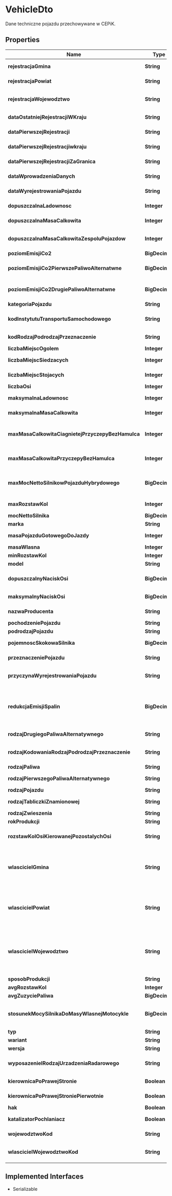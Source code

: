 

# VehicleDto

Dane techniczne pojazdu przechowywane w CEPiK.

## Properties

| Name | Type | Description | Notes |
|------------ | ------------- | ------------- | -------------|
|**rejestracjaGmina** | **String** | Aktualne miejsce rejestracji - gmina. |  [optional] |
|**rejestracjaPowiat** | **String** | Aktualne miejsce rejestracji - powiat. |  [optional] |
|**rejestracjaWojewodztwo** | **String** | Aktualne miejsce rejestracji - województwo. |  [optional] |
|**dataOstatniejRejestracjiWKraju** | **String** | Data każdej kolejnej rejestracji w kraju. |  [optional] |
|**dataPierwszejRejestracji** | **String** | Data pierwszej rejestracji. |  [optional] |
|**dataPierwszejRejestracjiwkraju** | **String** | Data pierwszej rejestracji w kraju. |  [optional] |
|**dataPierwszejRejestracjiZaGranica** | **String** | Data rejestracji za granicą. |  [optional] |
|**dataWprowadzeniaDanych** | **String** | Data wprowadzenia danych. |  [optional] |
|**dataWyrejestrowaniaPojazdu** | **String** | Data wyrejestrowania pojazdu. |  [optional] |
|**dopuszczalnaLadownosc** | **Integer** | Dopuszczalna ladownosc. |  [optional] |
|**dopuszczalnaMasaCalkowita** | **Integer** | Dopuszczalna masa calkowita. |  [optional] |
|**dopuszczalnaMasaCalkowitaZespoluPojazdow** | **Integer** | Dopuszczalna masa całkowita zespołu pojazdów. |  [optional] |
|**poziomEmisjiCo2** | **BigDecimal** | Poziom emisji co2. |  [optional] |
|**poziomEmisjiCo2PierwszePaliwoAlternatwne** | **BigDecimal** | Poziom emisji co2 pierwszego paliwa alternatywnego. |  [optional] |
|**poziomEmisjiCo2DrugiePaliwoAlternatwne** | **BigDecimal** | Poziom emisji co2 drugiego paliwa alternatywnego. |  [optional] |
|**kategoriaPojazdu** | **String** | Kategoria pojazdu. |  [optional] |
|**kodInstytutuTransportuSamochodowego** | **String** | Kod instytutu transportu samochodowego. |  [optional] |
|**kodRodzajPodrodzajPrzeznaczenie** | **String** | Kod rodzaj-podrodzaj-przeznaczenie. |  [optional] |
|**liczbaMiejscOgolem** | **Integer** | Liczba miejsc ogółem. |  [optional] |
|**liczbaMiejscSiedzacych** | **Integer** | Liczba miejsc siedzących. |  [optional] |
|**liczbaMiejscStojacych** | **Integer** | Liczba miejsc stojących. |  [optional] |
|**liczbaOsi** | **Integer** | Liczba osi. |  [optional] |
|**maksymalnaLadownosc** | **Integer** | Maksymalna ładowność. |  [optional] |
|**maksymalnaMasaCalkowita** | **Integer** | Maksymalna masa calkowita. |  [optional] |
|**maxMasaCalkowitaCiagnietejPrzyczepyBezHamulca** | **Integer** | Maksymalna masa całkowita ciągniętej przyczepy bez hamulca. |  [optional] |
|**maxMasaCalkowitaPrzyczepyBezHamulca** | **Integer** | Maksymalna masa całkowita ciągniętej przyczepy z hamulcem. |  [optional] |
|**maxMocNettoSilnikowPojazduHybrydowego** | **BigDecimal** | Maksymalna moc netto silnika (silników) pojazdu hybrydowego, jeżeli dotyczy. |  [optional] |
|**maxRozstawKol** | **Integer** | Maksymalny rozstaw kół. |  [optional] |
|**mocNettoSilnika** | **BigDecimal** | Moc netto silnika. |  [optional] |
|**marka** | **String** | Marka. |  [optional] |
|**masaPojazduGotowegoDoJazdy** | **Integer** | Masa pojazdu gotowego do jazdy. |  [optional] |
|**masaWlasna** | **Integer** | Masa wlasna. |  [optional] |
|**minRozstawKol** | **Integer** | Minimalny rozstaw kół. |  [optional] |
|**model** | **String** | Model pojazdu. |  [optional] |
|**dopuszczalnyNaciskOsi** | **BigDecimal** | Największy dopuszczalny nacisk osi. |  [optional] |
|**maksymalnyNaciskOsi** | **BigDecimal** | Największy maksymalny nacisk osi. |  [optional] |
|**nazwaProducenta** | **String** | Nazwa producenta pojazdu. |  [optional] |
|**pochodzeniePojazdu** | **String** | Pochodzenie pojazdu. |  [optional] |
|**podrodzajPojazdu** | **String** | Podrodzaj pojazdu. |  [optional] |
|**pojemnoscSkokowaSilnika** | **BigDecimal** | Pojemność skokowa silnika. |  [optional] |
|**przeznaczeniePojazdu** | **String** | Przeznaczenie pojazdu. |  [optional] |
|**przyczynaWyrejestrowaniaPojazdu** | **String** | Przyczyna wyrejestrowania pojazdu. |  [optional] |
|**redukcjaEmisjiSpalin** | **BigDecimal** | Redukcja emisji spalin w wyniku zastosowania technologii innowacyjnej lub grupy technologii innowacyjnych. |  [optional] |
|**rodzajDrugiegoPaliwaAlternatywnego** | **String** | Rodzaj drugiego paliwa alternatywnego. |  [optional] |
|**rodzajKodowaniaRodzajPodrodzajPrzeznaczenie** | **String** | Rodzaj kodowania rodzaj podrodzaj przeznaczenie. |  [optional] |
|**rodzajPaliwa** | **String** | Rodzaj paliwa. |  [optional] |
|**rodzajPierwszegoPaliwaAlternatywnego** | **String** | Rodzaj pierwszego paliwa alternatywnego. |  [optional] |
|**rodzajPojazdu** | **String** | Rodzaj pojazdu. |  [optional] |
|**rodzajTabliczkiZnamionowej** | **String** | Rodzaj tabliczki znamionowej. |  [optional] |
|**rodzajZwieszenia** | **String** | Rodzaj zawieszenia. |  [optional] |
|**rokProdukcji** | **String** | Rok produkcji. |  [optional] |
|**rozstawKolOsiKierowanejPozostalychOsi** | **String** | Rozstaw kół osi kierowanej i rozstaw kół pozostałych osi. |  [optional] |
|**wlascicielGmina** | **String** | Siedziba lub miejsce zamieszkania właściciela (pierwszego jeżeli jest współwłasność) pojazdu (gmina). |  [optional] |
|**wlascicielPowiat** | **String** | Siedziba lub miejsce zamieszkania właściciela (pierwszego jeżeli jest współwłasność) pojazdu (powiat). |  [optional] |
|**wlascicielWojewodztwo** | **String** | Siedziba lub miejsce zamieszkania właściciela (pierwszego jeżeli jest współwłasność) pojazdu (województwo). |  [optional] |
|**sposobProdukcji** | **String** | Sposób produkcji. |  [optional] |
|**avgRozstawKol** | **Integer** | Średni rozstaw kół. |  [optional] |
|**avgZuzyciePaliwa** | **BigDecimal** | Średnie zużycie paliwa. |  [optional] |
|**stosunekMocySilnikaDoMasyWlasnejMotocykle** | **BigDecimal** | Stosunek maksymalnej mocy netto silnika do masy własnej (dotyczy tylko motocykli). |  [optional] |
|**typ** | **String** | Typ pojazdu. |  [optional] |
|**wariant** | **String** | Wariant pojazdu. |  [optional] |
|**wersja** | **String** | Wersja pojazdu. |  [optional] |
|**wyposazenieIRodzajUrzadzeniaRadarowego** | **String** | Wyposażenie i rodzaj urządzenia radarowego. |  [optional] |
|**kierownicaPoPrawejStronie** | **Boolean** | Kierownica po prawej stronie. |  [optional] |
|**kierownicaPoPrawejStroniePierwotnie** | **Boolean** | Kierownica po prawej stronie pierwotnie. |  [optional] |
|**hak** | **Boolean** | Zamontowany hak. |  [optional] |
|**katalizatorPochlaniacz** | **Boolean** | Zamontowany katalizator/pochłaniacz. |  [optional] |
|**wojewodztwoKod** | **String** | Kod teryt wojewodztwa. |  [optional] |
|**wlascicielWojewodztwoKod** | **String** | Kod teryt województwa zamiaszkania właściciela pojazdu. |  [optional] |


## Implemented Interfaces

* Serializable



